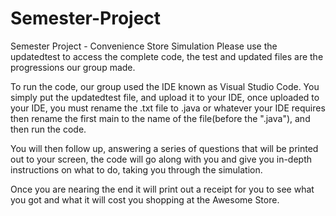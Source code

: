 # Semester-Project
Semester Project - Convenience Store Simulation
Please use the updatedtest to access the complete code, the test and updated files are the progressions our group made.

To run the code, our group used the IDE known as Visual Studio Code. You simply put the updatedtest file, and upload it to your IDE, once uploaded to your IDE, you must rename the .txt file to .java or whatever your IDE requires then rename the first main to the name of the file(before the ".java"), and then run the code.

You will then follow up, answering a series of questions that will be printed out to your screen, the code will go along with you and give you in-depth instructions on what to do, taking you through the simulation. 

Once you are nearing the end it will print out a receipt for you to see what you got and what it will cost you shopping at the Awesome Store.
